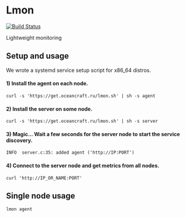 # Lmon 
[![Build Status](https://drone.oceancraft.ru/api/badges/Yak/lmon/status.svg)](https://drone.oceancraft.ru/Yak/lmon)

Lightweight monitoring

## Setup and usage

We wrote a systemd service setup script for x86_64 distros.

#### 1) Install the agent on each node.
```
curl -s 'https://get.oceancraft.ru/lmon.sh' | sh -s agent
```

#### 2) Install the server on some node.
```
curl -s 'https://get.oceancraft.ru/lmon.sh' | sh -s server
```

#### 3) Magic... Wait a few seconds for the server node to start the service discovery.
```
INFO  server.c:35: added agent ('http://IP:PORT')
```
#### 4) Connect to the server node and get metrics from all nodes.
```
curl 'http://IP_OR_NAME:PORT'
```
## Single node usage
```
lmon agent
```